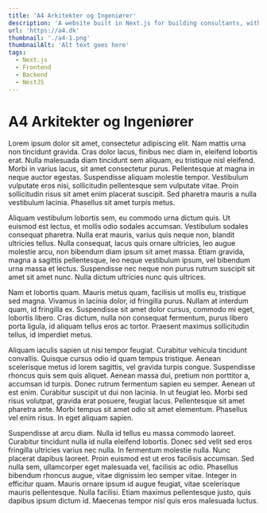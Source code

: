 ```yaml
---
title: 'A4 Arkitekter og Ingeniører'
description: 'A website built in Next.js for building consultants, with a search function that loads in various related data for a given building, with a backend built in NestJS.'
url: 'https://a4.dk'
thumbnail: './a4-1.png'
thumbnailAlt: 'Alt text goes here'
tags:
  - Next.js
  - Frontend
  - Backend
  - NestJS
---
```


# A4 Arkitekter og Ingeniører

Lorem ipsum dolor sit amet, consectetur adipiscing elit. Nam mattis urna non tincidunt gravida. Cras dolor lacus, finibus nec diam in, eleifend lobortis erat. Nulla malesuada diam tincidunt sem aliquam, eu tristique nisl eleifend. Morbi in varius lacus, sit amet consectetur purus. Pellentesque at magna in neque auctor egestas. Suspendisse aliquam molestie tempor. Vestibulum vulputate eros nisi, sollicitudin pellentesque sem vulputate vitae. Proin sollicitudin risus sit amet enim placerat suscipit. Sed pharetra mauris a nulla vestibulum lacinia. Phasellus sit amet turpis metus.

Aliquam vestibulum lobortis sem, eu commodo urna dictum quis. Ut euismod est lectus, et mollis odio sodales accumsan. Vestibulum sodales consequat pharetra. Nulla erat mauris, varius quis neque non, blandit ultricies tellus. Nulla consequat, lacus quis ornare ultricies, leo augue molestie arcu, non bibendum diam ipsum sit amet massa. Etiam gravida, magna a sagittis pellentesque, leo neque vestibulum ipsum, vel bibendum urna massa et lectus. Suspendisse nec neque non purus rutrum suscipit sit amet sit amet nunc. Nulla dictum ultricies nunc quis ultrices.

Nam et lobortis quam. Mauris metus quam, facilisis ut mollis eu, tristique sed magna. Vivamus in lacinia dolor, id fringilla purus. Nullam at interdum quam, id fringilla ex. Suspendisse sit amet dolor cursus, commodo mi eget, lobortis libero. Cras dictum, nulla non consequat fermentum, purus libero porta ligula, id aliquam tellus eros ac tortor. Praesent maximus sollicitudin tellus, id imperdiet metus.

Aliquam iaculis sapien ut nisi tempor feugiat. Curabitur vehicula tincidunt convallis. Quisque cursus odio id quam tempus tristique. Aenean scelerisque metus id lorem sagittis, vel gravida turpis congue. Suspendisse rhoncus quis sem quis aliquet. Aenean massa dui, pretium non porttitor a, accumsan id turpis. Donec rutrum fermentum sapien eu semper. Aenean ut est enim. Curabitur suscipit ut dui non lacinia. In ut feugiat leo. Morbi sed risus volutpat, gravida erat posuere, feugiat lacus. Pellentesque sit amet pharetra ante. Morbi tempus sit amet odio sit amet elementum. Phasellus vel enim risus. In eget aliquam sapien.

Suspendisse at arcu diam. Nulla id tellus eu massa commodo laoreet. Curabitur tincidunt nulla id nulla eleifend lobortis. Donec sed velit sed eros fringilla ultricies varius nec nulla. In fermentum molestie nulla. Nunc placerat dapibus laoreet. Proin euismod est ut eros facilisis accumsan. Sed nulla sem, ullamcorper eget malesuada vel, facilisis ac odio. Phasellus bibendum rhoncus augue, vitae dignissim leo semper vitae. Integer in efficitur quam. Mauris ornare ipsum id augue feugiat, vitae scelerisque mauris pellentesque. Nulla facilisi. Etiam maximus pellentesque justo, quis dapibus ipsum dictum id. Maecenas tempor nisl quis eros malesuada luctus. 
